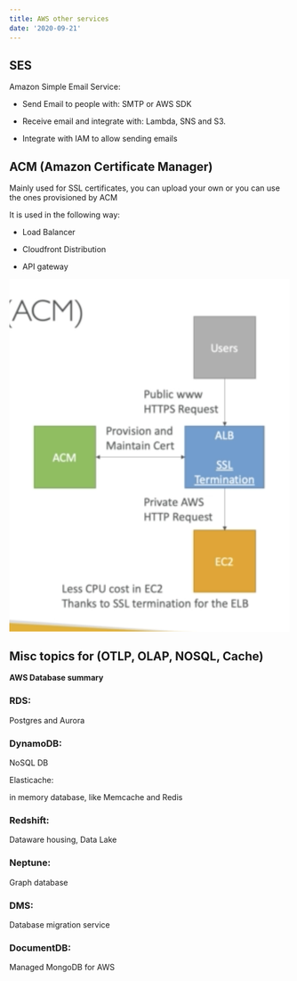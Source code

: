 ```yaml
---
title: AWS other services
date: '2020-09-21'
---
```


## SES

Amazon Simple Email Service:

- Send Email to people with: SMTP or AWS SDK

- Receive email and integrate with: Lambda, SNS and S3.

- Integrate with IAM to allow sending emails

## ACM (Amazon Certificate Manager)

Mainly used for SSL certificates, you can upload your own or you can use the ones provisioned by ACM

It is used in the following way:

- Load Balancer

- Cloudfront Distribution

- API gateway

![acm](./acm.png)

## Misc topics for (OTLP, OLAP, NOSQL, Cache)

**AWS Database summary**

### RDS:

Postgres and Aurora

### DynamoDB:

NoSQL DB

Elasticache:

in memory database, like Memcache and Redis

### Redshift:

Dataware housing, Data Lake

### Neptune:

Graph database

### DMS:

Database migration service

### DocumentDB:

Managed MongoDB for AWS
